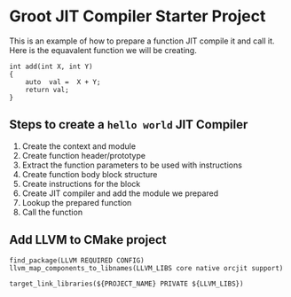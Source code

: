 # Groot JIT Compiler Starter Project

This is an example of how to prepare a function JIT compile it and call it.
Here is the equavalent function we will be creating.

```
int add(int X, int Y)
{
    auto  val =  X + Y;
    return val;
}
```

## Steps to create a ```hello world``` JIT Compiler

1. Create the context and module
2. Create function header/prototype
3. Extract the function parameters to be used with instructions
4. Create function body block structure
5. Create instructions for the block
6. Create JIT compiler and add the module we prepared
7. Lookup the prepared  function
8. Call the function

## Add LLVM to CMake project

```
find_package(LLVM REQUIRED CONFIG)
llvm_map_components_to_libnames(LLVM_LIBS core native orcjit support)

target_link_libraries(${PROJECT_NAME} PRIVATE ${LLVM_LIBS})

```